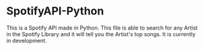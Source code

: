 # SpotifyAPI-Python
This is a Spotify API made in Python. This file is able to search for any Artist in the Spotify Library and it will tell you the Artist's top songs. It is currently in development.

